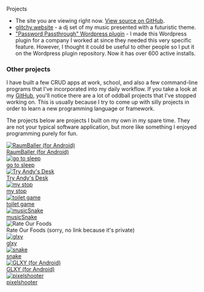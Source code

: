 Projects

*   The site you are viewing right now. [View source on GitHub](https://github.com/kaeruct/andres.villarreal.co.cr).
*   [glitchy.website](https://glitchy.website/) - a dj set of my music presented with a futuristic theme.
*   ["Password Passthrough" Wordpress plugin](https://wordpress.org/plugins/password-passthrough) - I made this Wordpress plugin for a company I worked at since they needed this very specific feature. However, I thought it could be useful to other people so I put it on the Wordpress plugin repository. Now it has over 600 active installs.

### Other projects

I have built a few CRUD apps at work, school, and also a few command-line programs that I've incorporated into my daily workflow. If you take a look at my [GitHub](https://github.com/KaeruCT), you'll notice there are a lot of oddball projects that I've stopped working on. This is usually because I try to come up with silly projects in order to learn a new programming language or framework.

The projects below are projects I built on my own in my spare time. They are not your typical software application, but more like something I enjoyed programming purely for fun.

<a class="thumbnail" href="https://f-droid.org/packages/com.kaeruct.raumballer/">
    <img src="/img/raumballer.png" alt="RaumBaller (for Android)">
    <div>RaumBaller (for Android)</div>
</a>
<a class="thumbnail" href="https://kaeruct.github.io/go-to-sleep/">
    <img src="/img/gotosleep.png" alt="go to sleep">
    <div>go to sleep</div>
</a>
<a class="thumbnail" href="https://desk.glitchy.website/">
    <img src="/img/tryandydesk.png" alt="Try Andy's Desk">
    <div>Try Andy's Desk</div>
</a>
<a class="thumbnail" href="https://github.com/KaeruCT/my-stop">
    <img src="/img/my-stop.png" alt="my stop">
    <div>my stop</div>
</a>
<a class="thumbnail" href="https://kaeruct.github.io/tt/">
    <img src="/img/toiletgame.png" alt="toilet game">
    <div>toilet game</div>
</a>
<a class="thumbnail" href="https://kaeruct.github.io/musicSnake/">
    <img src="/img/musicSnake.png" alt="musicSnake">
    <div>musicSnake</div>
</a>
<div class="thumbnail">
    <img src="/img/rate-our-foods.png" alt="Rate Our Foods">
    <div>Rate Our Foods (sorry, no link because it's private)</div>
</div>
<a class="thumbnail" href="https://kaeruct.github.io/legacy-projects/glxy/">
    <img src="/img/glxy.png" alt="glxy">
    <div>glxy</div>
</a>
<a class="thumbnail" href="https://kaeruct.github.io/legacy-projects/snake/">
    <img src="/img/snake.png" alt="snake">
    <div>snake</div>
</a>
<a class="thumbnail" href="https://f-droid.org/en/packages/com.kaeruct.glxy/">
    <img src="/img/glxy-android.png" alt="GLXY (for Android)">
    <div>GLXY (for Android)</div>
</a>
<a class="thumbnail" href="https://kaeruct.github.io/legacy-projects/pixelshooter/">
    <img src="/img/pixelshooter.png" alt="pixelshooter">
    <div>pixelshooter</div>
</a>

<div class="clear"></div>

